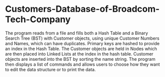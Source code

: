 # Customers-Database-of-Broadcom-Tech-Company
The program reads from a file and fills both a Hash Table and a Binary Search Tree (BST) with Customer objects, using unique Customer Numbers and Names, which can have duplicates.
Primary keys are hashed to provide an index in the Hash Table. The Customer objects are held in Nodes which are then placed into Linked Lists at the index in the hash table.
Customer objects are inserted into the BST by sorting the name string. The program then displays a list of commands and allows users to choose how they want to edit the data 
structure or to print the data.

